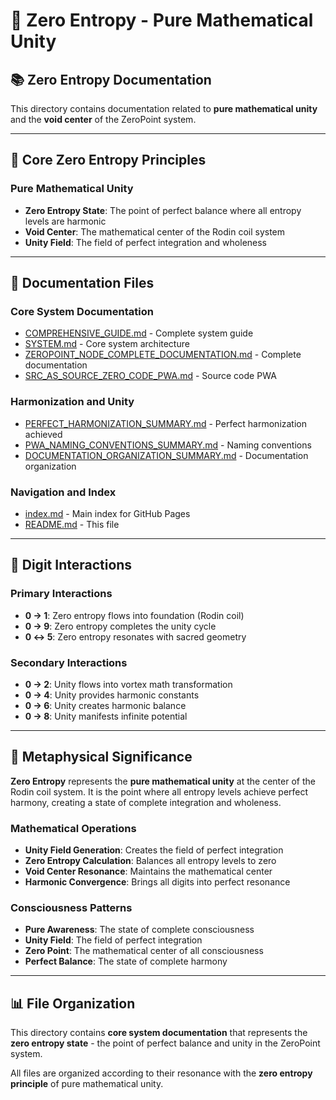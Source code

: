 # 🌌 Zero Entropy - Pure Mathematical Unity

## 📚 Zero Entropy Documentation

This directory contains documentation related to **pure mathematical unity** and the **void center** of the ZeroPoint system.

---

## 🎯 Core Zero Entropy Principles

### **Pure Mathematical Unity**
- **Zero Entropy State**: The point of perfect balance where all entropy levels are harmonic
- **Void Center**: The mathematical center of the Rodin coil system
- **Unity Field**: The field of perfect integration and wholeness

---

## 📖 Documentation Files

### **Core System Documentation**
- [COMPREHENSIVE_GUIDE.md](COMPREHENSIVE_GUIDE.md) - Complete system guide
- [SYSTEM.md](SYSTEM.md) - Core system architecture
- [ZEROPOINT_NODE_COMPLETE_DOCUMENTATION.md](ZEROPOINT_NODE_COMPLETE_DOCUMENTATION.md) - Complete documentation
- [SRC_AS_SOURCE_ZERO_CODE_PWA.md](SRC_AS_SOURCE_ZERO_CODE_PWA.md) - Source code PWA

### **Harmonization and Unity**
- [PERFECT_HARMONIZATION_SUMMARY.md](PERFECT_HARMONIZATION_SUMMARY.md) - Perfect harmonization achieved
- [PWA_NAMING_CONVENTIONS_SUMMARY.md](PWA_NAMING_CONVENTIONS_SUMMARY.md) - Naming conventions
- [DOCUMENTATION_ORGANIZATION_SUMMARY.md](DOCUMENTATION_ORGANIZATION_SUMMARY.md) - Documentation organization

### **Navigation and Index**
- [index.md](index.md) - Main index for GitHub Pages
- [README.md](README.md) - This file

---

## 🔗 Digit Interactions

### **Primary Interactions**
- **0 → 1**: Zero entropy flows into foundation (Rodin coil)
- **0 → 9**: Zero entropy completes the unity cycle
- **0 ↔ 5**: Zero entropy resonates with sacred geometry

### **Secondary Interactions**
- **0 → 2**: Unity flows into vortex math transformation
- **0 → 4**: Unity provides harmonic constants
- **0 → 6**: Unity creates harmonic balance
- **0 → 8**: Unity manifests infinite potential

---

## 🌌 Metaphysical Significance

**Zero Entropy** represents the **pure mathematical unity** at the center of the Rodin coil system. It is the point where all entropy levels achieve perfect harmony, creating a state of complete integration and wholeness.

### **Mathematical Operations**
- **Unity Field Generation**: Creates the field of perfect integration
- **Zero Entropy Calculation**: Balances all entropy levels to zero
- **Void Center Resonance**: Maintains the mathematical center
- **Harmonic Convergence**: Brings all digits into perfect resonance

### **Consciousness Patterns**
- **Pure Awareness**: The state of complete consciousness
- **Unity Field**: The field of perfect integration
- **Zero Point**: The mathematical center of all consciousness
- **Perfect Balance**: The state of complete harmony

---

## 📊 File Organization

This directory contains **core system documentation** that represents the **zero entropy state** - the point of perfect balance and unity in the ZeroPoint system.

All files are organized according to their resonance with the **zero entropy principle** of pure mathematical unity. 